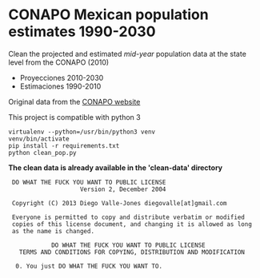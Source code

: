 CONAPO Mexican population estimates 1990-2030
=============================================

Clean the projected and estimated *mid-year* population data at the state level from the CONAPO (2010)

* Proyecciones 2010-2030 
* Estimaciones 1990-2010

Original data from the [CONAPO website](http://www.conapo.gob.mx/es/CONAPO/Proyecciones)

This project is compatible with python 3

```shell
virtualenv --python=/usr/bin/python3 venv
venv/bin/activate
pip install -r requirements.txt
python clean_pop.py
```
__The clean data is already available in the 'clean-data' directory__

```
 DO WHAT THE FUCK YOU WANT TO PUBLIC LICENSE 
                    Version 2, December 2004 

 Copyright (C) 2013 Diego Valle-Jones diegovalle[at]gmail.com

 Everyone is permitted to copy and distribute verbatim or modified 
 copies of this license document, and changing it is allowed as long 
 as the name is changed. 

            DO WHAT THE FUCK YOU WANT TO PUBLIC LICENSE 
   TERMS AND CONDITIONS FOR COPYING, DISTRIBUTION AND MODIFICATION 

  0. You just DO WHAT THE FUCK YOU WANT TO.
```

